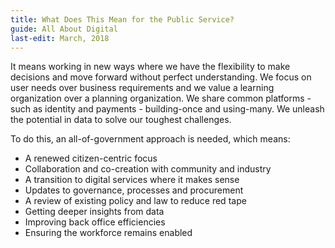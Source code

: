 ```yaml
---
title: What Does This Mean for the Public Service?
guide: All About Digital
last-edit: March, 2018
---
```


It means working in new ways where we have the flexibility to make decisions and move forward without perfect understanding. We focus on user needs over business requirements and we value a learning organization over a planning organization. We share common platforms - such as identity and payments - building-once and using-many. We unleash the potential in data to solve our toughest challenges.

To do this, an all-of-government approach is needed, which means:

* A renewed citizen-centric focus
* Collaboration and co-creation with community and industry
* A transition to digital services where it makes sense
* Updates to governance, processes and procurement
* A review of existing policy and law to reduce red tape
* Getting deeper insights from data
* Improving back office efficiencies
* Ensuring the workforce remains enabled
